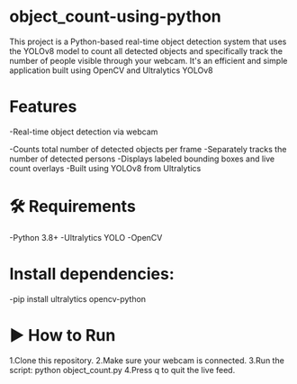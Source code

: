# object_count-using-python
This project is a Python-based real-time object detection system that uses the YOLOv8 model to count all detected objects and specifically track the number of people visible through your webcam. It's an efficient and simple application built using OpenCV and Ultralytics YOLOv8
# Features
-Real-time object detection via webcam

-Counts total number of detected objects per frame
-Separately tracks the number of detected persons
-Displays labeled bounding boxes and live count overlays
-Built using YOLOv8 from Ultralytics
# 🛠 Requirements
-Python 3.8+
-Ultralytics YOLO
-OpenCV
# Install dependencies:
-pip install ultralytics opencv-python
# ▶ How to Run
1.Clone this repository.
2.Make sure your webcam is connected.
3.Run the script:
python object_count.py
4.Press q to quit the live feed.
